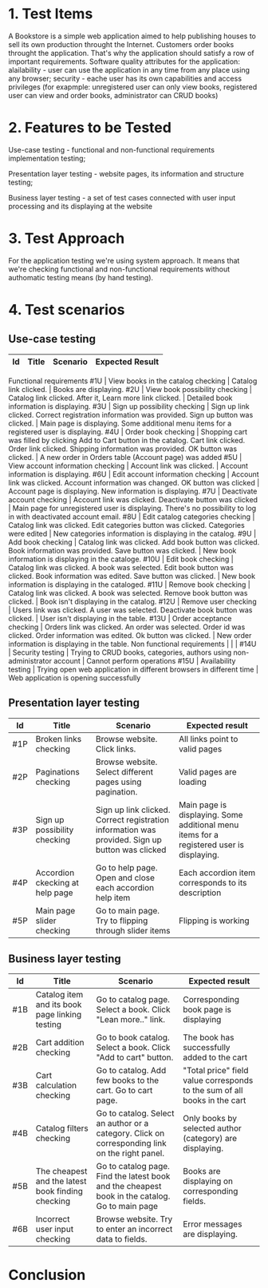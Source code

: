# 1. Test Items
A Bookstore is a simple web application aimed to help publishing houses to sell its own production throught the Internet. Customers order books throught the application. That's why the application should satisfy a row of important requirements. Software quality attributes for the application: alailability - user can use the application in any time from any place using any browser; security - eache user has its own capabilities and access privileges (for exapmple: unregistered user can only view books, registered user can view and order books, administrator can CRUD books)


# 2. Features to be Tested
Use-case testing - functional and non-functional requirements implementation testing;

Presentation layer testing - website pages, its information and structure testing;

Business layer testing - a set of test cases connected with user input processing and its displaying at the website
# 3. Test Approach
For the application testing we're using system approach. It means that we're checking functional and non-functional requirements without authomatic testing means (by hand testing).
# 4. Test scenarios

## Use-case testing

Id  | Title | Scenario | Expected Result
--|--|--|--
Functional requirements
#1U | View books in the catalog checking | Catalog link clicked. | Books are displaying.
#2U | View book possibility checking | Catalog link clicked. After it, Learn more link clicked. | Detailed book information is displaying.
#3U | Sign up possibility checking | Sign up link clicked. Correct registration information was provided. Sign up button was clicked. | Main page is displaying. Some additional menu items for a registered user is displaying.
#4U | Order book checking | Shopping cart was filled by clicking Add to Cart button in the catalog. Cart link clicked. Order link clicked. Shipping information was provided. OK button was clicked. | A new order in Orders table (Account page) was added
#5U | View account information checking | Account link was clicked. | Account information is displaying.
#6U | Edit account information checking | Account link was clicked. Account information was changed. OK button was clicked | Account page is displaying. New information is displaying.
#7U | Deactivate account checking | Account link was clicked. Deactivate button was clicked | Main page for unregistered user is displaying. There's no possibility to log in with deactivated account email.
#8U | Edit catalog categories checking | Catalog link was clicked. Edit categories button was clicked. Categories were edited | New categories information is displaying in the catalog.
#9U | Add book checking | Catalog link was clicked. Add book button was clicked. Book information was provided. Save button was clicked. | New book information is displaying in the cataloge.
#10U | Edit book checking | Catalog link was clicked. A book was selected. Edit book button was clicked. Book information was edited. Save button was clicked. | New book information is displaying in the cataloged.
#11U | Remove book checking | Catalog link was clicked. A book was selected. Remove book button was clicked. | Book isn't displaying in the catalog.
#12U | Remove user checking | Users link was clicked. A user was selected. Deactivate book button was clicked. | User isn't displaying in the table.
#13U | Order acceptance checking | Orders link was clicked. An order was selected. Order id was clicked. Order information was edited. Ok button was clicked. | New order information is displaying in the table.
Non functional requirements | | | 
#14U | Security testing | Trying to CRUD books, categories, authors using non-administrator account | Cannot perform operations
#15U | Availability testing | Trying open web application in different browsers in different time | Web application is opening successfully


## Presentation layer testing

Id  | Title | Scenario | Expected result
--|--|--|--
#1P | Broken links checking | Browse website. Click links. | All links point to valid pages
#2P | Paginations checking | Browse website. Select different pages using pagination. | Valid pages are loading
#3P | Sign up possibility checking | Sign up link clicked. Correct registration information was provided. Sign up button was clicked | Main page is displaying. Some additional menu items for a registered user is displaying.
#4P | Accordion ckecking at help page | Go to help page. Open and close each accordion help item | Each accordion item corresponds to its description
#5P | Main page slider checking | Go to main page. Try to flipping through slider items | Flipping is working

## Business layer testing

Id  | Title | Scenario | Expected result
--|--|--|--
#1B | Catalog item and its book page linking testing | Go to catalog page. Select a book. Click "Lean more.." link. | Corresponding book page is displaying
#2B | Cart addition checking | Go to book catalog. Select a book. Click "Add to cart" button. | The book has successfully added to the cart
#3B | Cart calculation checking | Go to catalog. Add few books to the cart. Go to cart page. | "Total price" field value corresponds to the sum of all books in the cart
#4B | Catalog filters checking | Go to catalog. Select an author or a category. Click on corresponding link on the right panel. | Only books by selected author (category) are displaying.
#5B | The cheapest and the latest book finding checking | Go to catalog page. Find the latest book and the cheapest book in the catalog. Go to main page | Books are displaying on corresponding fields.
#6B | Incorrect user input checking | Browse website. Try to enter an incorrect data to fields. | Error messages are displaying.


# Conclusion
